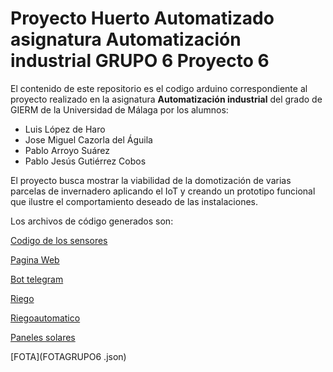 # Proyecto Huerto Automatizado asignatura **Automatización industrial** GRUPO 6 Proyecto 6

El contenido de este repositorio es el codigo arduino correspondiente al proyecto realizado en la asignatura **Automatización industrial**  del grado de GIERM de la Universidad de Málaga por los alumnos:

- Luis López de Haro
- Jose Miguel Cazorla del Águila
- Pablo Arroyo Suárez
- Pablo Jesús Gutiérrez Cobos


El proyecto busca mostrar la viabilidad de la domotización de varias parcelas de invernadero aplicando el IoT y creando un prototipo funcional que ilustre el comportamiento deseado de las instalaciones.



Los archivos de código generados son:

[Codigo de los sensores](CodigoSensoresEneroV5texto.ino)

[Pagina Web](flowpaginaweb.json)

[Bot telegram](flows_Telegram_Proyecto.json)

[Riego](ControlRIEGOModificado.ino)

[Riegoautomatico](RIEGO.json)

[Paneles solares](panelsolar.ino)

[FOTA](FOTAGRUPO6 .json)
